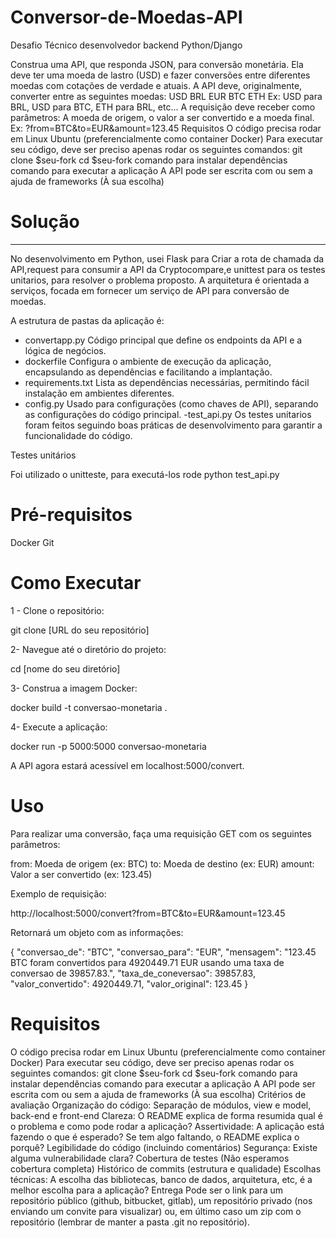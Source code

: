 # Conversor-de-Moedas-API

Desafio Técnico desenvolvedor backend Python/Django

Construa uma API, que responda JSON, para conversão monetária. Ela deve ter uma
moeda de lastro (USD) e fazer conversões entre diferentes moedas com cotações de
verdade e atuais.
A API deve, originalmente, converter entre as seguintes moedas:
USD
BRL
EUR
BTC
ETH
Ex: USD para BRL, USD para BTC, ETH para BRL, etc...
A requisição deve receber como parâmetros: A moeda de origem, o valor a ser
convertido e a moeda final.
Ex: ?from=BTC&to=EUR&amount=123.45
Requisitos
O código precisa rodar em Linux Ubuntu (preferencialmente como container Docker)
Para executar seu código, deve ser preciso apenas rodar os seguintes comandos:
git clone $seu-fork
cd $seu-fork
comando para instalar dependências
comando para executar a aplicação
A API pode ser escrita com ou sem a ajuda de frameworks (À sua escolha)

# Solução
___________________________________________________________________________________________________________________________________________________________________________________________________

No desenvolvimento em Python, usei Flask para Criar a rota de chamada da API,request para consumir a API da Cryptocompare,e unittest para os testes unitarios, para resolver o problema proposto. A arquitetura é orientada a serviços, focada em fornecer um serviço de API para conversão de moedas.

A estrutura de pastas da aplicação é:

- convertapp.py
Código principal que define os endpoints da API e a lógica de negócios.
- dockerfile
Configura o ambiente de execução da aplicação, encapsulando as dependências e facilitando a implantação.
- requirements.txt
Lista as dependências necessárias, permitindo fácil instalação em ambientes diferentes.
- config.py
Usado para configurações (como chaves de API), separando as configurações do código principal.
-test_api.py
Os testes unitarios foram feitos seguindo boas práticas de desenvolvimento para garantir a funcionalidade do código.

Testes unitários

Foi utilizado o unitteste, para executá-los rode  python test_api.py

# Pré-requisitos
Docker
Git

 # Como Executar

1 - Clone o repositório:

git clone [URL do seu repositório]

2- Navegue até o diretório do projeto:

cd [nome do seu diretório]

3- Construa a imagem Docker:

docker build -t conversao-monetaria .

4- Execute a aplicação:

docker run -p 5000:5000 conversao-monetaria

A API agora estará acessível em localhost:5000/convert.

# Uso

Para realizar uma conversão, faça uma requisição GET com os seguintes parâmetros:

from: Moeda de origem (ex: BTC)
to: Moeda de destino (ex: EUR)
amount: Valor a ser convertido (ex: 123.45)

Exemplo de requisição:

http://localhost:5000/convert?from=BTC&to=EUR&amount=123.45


Retornará um objeto com as informações:

{
  "conversao_de": "BTC",
  "conversao_para": "EUR",
  "mensagem": "123.45 BTC foram convertidos para 4920449.71 EUR usando uma taxa de conversao de 39857.83.",
  "taxa_de_coneversao": 39857.83,
  "valor_convertido": 4920449.71,
  "valor_original": 123.45
}

# Requisitos

O código precisa rodar em Linux Ubuntu (preferencialmente como container Docker)
Para executar seu código, deve ser preciso apenas rodar os seguintes comandos:
git clone $seu-fork
cd $seu-fork
comando para instalar dependências
comando para executar a aplicação
A API pode ser escrita com ou sem a ajuda de frameworks (À sua escolha)
Critérios de avaliação
Organização do código: Separação de módulos, view e model, back-end e front-end
Clareza: O README explica de forma resumida qual é o problema e como pode rodar
a aplicação?
Assertividade: A aplicação está fazendo o que é esperado? Se tem algo faltando, o
README explica o porquê?
Legibilidade do código (incluindo comentários)
Segurança: Existe alguma vulnerabilidade clara?
Cobertura de testes (Não esperamos cobertura completa)
Histórico de commits (estrutura e qualidade)
Escolhas técnicas: A escolha das bibliotecas, banco de dados, arquitetura, etc, é a
melhor escolha para a aplicação?
Entrega
Pode ser o link para um repositório público (github, bitbucket, gitlab), um repositório
privado (nos enviando um convite para visualizar) ou, em último caso um zip com o
repositório (lembrar de manter a pasta .git no repositório).
